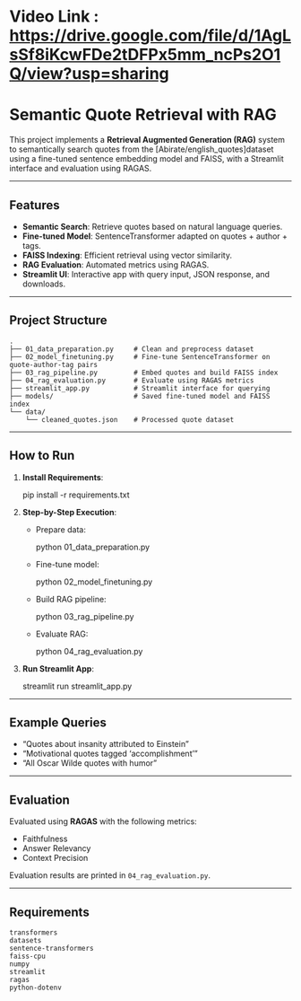 # Video Link : https://drive.google.com/file/d/1AgLsSf8iKcwFDe2tDFPx5mm_ncPs2O1Q/view?usp=sharing
#  Semantic Quote Retrieval with RAG

This project implements a **Retrieval Augmented Generation (RAG)** system to semantically search quotes from the [Abirate/english_quotes]dataset using a fine-tuned sentence embedding model and FAISS, with a Streamlit interface and evaluation using RAGAS.

---

##  Features

-  **Semantic Search**: Retrieve quotes based on natural language queries.
-  **Fine-tuned Model**: SentenceTransformer adapted on quotes + author + tags.
-  **FAISS Indexing**: Efficient retrieval using vector similarity.
-  **RAG Evaluation**: Automated metrics using RAGAS.
-  **Streamlit UI**: Interactive app with query input, JSON response, and downloads.

---

##  Project Structure

```
.
├── 01_data_preparation.py     # Clean and preprocess dataset
├── 02_model_finetuning.py     # Fine-tune SentenceTransformer on quote-author-tag pairs
├── 03_rag_pipeline.py         # Embed quotes and build FAISS index
├── 04_rag_evaluation.py       # Evaluate using RAGAS metrics
├── streamlit_app.py           # Streamlit interface for querying
├── models/                    # Saved fine-tuned model and FAISS index
└── data/
    └── cleaned_quotes.json    # Processed quote dataset
```

---

##  How to Run

1. **Install Requirements**:
   
   pip install -r requirements.txt
   

2. **Step-by-Step Execution**:
   - Prepare data:  
     
     python 01_data_preparation.py
     
   - Fine-tune model:  
     
     python 02_model_finetuning.py
     
   - Build RAG pipeline:  
     
     python 03_rag_pipeline.py
     
   - Evaluate RAG:  
    
     python 04_rag_evaluation.py
     

3. **Run Streamlit App**:
   
   streamlit run streamlit_app.py
   

---

##  Example Queries

- “Quotes about insanity attributed to Einstein”
- “Motivational quotes tagged ‘accomplishment’”
- “All Oscar Wilde quotes with humor”

---

##  Evaluation

Evaluated using **RAGAS** with the following metrics:

- Faithfulness
- Answer Relevancy
- Context Precision

Evaluation results are printed in `04_rag_evaluation.py`.

---

##  Requirements

```
transformers
datasets
sentence-transformers
faiss-cpu
numpy
streamlit
ragas
python-dotenv
```

